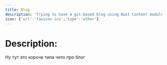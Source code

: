 ```yaml
---
title: Blog
description: 'Trying to have a git-based blog using Nuxt Content module'
icon: {'url':'favicon.ico','type':'other'}
---
```

# Description:
Ну тут это короче типа чето про блог